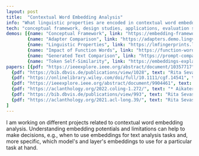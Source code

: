 ```yaml
---
layout: post
title:  "Contextual Word Embedding Analysis"
info: "What linguistic properties are encoded in contextual word embeddings?"
tech: "conceptual framework, design studies, applications, evaluation studies"
demos: [{name: "Conceptual Framework", link: "https://embedding-framework.lingvis.io", img: "assets/img/framework.png", descr: "What to consider when designing applications for word embedding explanation tasks?"},
        {name: "Adapter Comparison", link: "https://adapters.demo.lingvis.io", img: "assets/img/adapters.png", descr: "Which language models encode semantic concepts such as stereotypes or word sentiment?"},
        {name: "Linguistic Properties", link: "https://lmfingerprints.lingvis.io", img: "assets/img/lmfingerprints.png", descr: "Which linguistic properties are encoded in embedding vectors in different model's layers?"},
        {name: "Impact of Function Words", link: "https://function-words.lingvis.io", img: "assets/img/function-words.png", descr: "Do models 'understand' the linguistic functionality of function words?"},
        {name: "Generated Text Comparison", link: "https://prompt-comparison.lingvis.io", img: "assets/img/prompt-comparison.png", descr: "How to effectively compare texts generated by two language models?"},
        {name: "Token Self-Similarity", link: "https://embeddings-explained.lingvis.io", img: "assets/img/interlinked-projections.png", descr: "What are the reasons for strong embedding contextualization?"}]
papers: [{pdf: "https://ieeexplore.ieee.org/abstract/document/10357717", text: "Rita Sevastjanova, Simon Vogelbacher, Andreas Spitz, Daniel Keim, and Mennatallah El-Assady. 2023. Visual Comparison of Text Sequences Generated by Large Language Models. In 2023 IEEE Visualization in Data Science (VDS), IEEE, 11-20."},
  {pdf: "https://bib.dbvis.de/publications/view/1028", text: "Rita Sevastjanova and Mennatallah El-Assady. 2023. WEC-Explainer: A Descriptive Framework. Exploring Research Opportunities for Natural Language, Text, and Data Visualization (NLVIZ) Workshop at IEEE VIS."},
  {pdf: "https://onlinelibrary.wiley.com/doi/full/10.1111/cgf.14541", text: "Rita Sevastjanova, A Kalouli, Christin Beck, Hanna Hauptmann, and Mennatallah El-Assady. 2022. LMFingerprints: Visual explanations of language model embedding spaces through layerwise contextualization scores. In Computer Graphics Forum, 295-307."},
  {pdf: "https://ieeexplore.ieee.org/abstract/document/9904461", text: "Rita Sevastjanova, Eren Cakmak, Shauli Ravfogel, Ryan Cotterell, and Mennatallah El-Assady. 2022. Visual comparison of language model adaptation. IEEE Transactions on Visualization and Computer Graphics 29, 1 (2022), 1178-1188."},
  {pdf: "https://aclanthology.org/2022.coling-1.272/", text: "* Aikaterini-Lida Kalouli, Rita Sevastjanova, Christin Beck, and Maribel Romero. 2022. Negation, coordination, and quantifiers in contextualized language models. International Conference On Computational Linguistics (COLING); (2022)."},
  {pdf: "https://bib.dbvis.de/publications/view/993", text: "Rita Sevastjanova and Mennatallah El-Assady. 2022. Beware the Rationalization Trap! When Language Model Explainability diverges from our Mental Models of Language. Communication in Human-AI Interaction Workshop at IJCAI-ECAI'22; (2022)."},
  {pdf: "https://aclanthology.org/2021.acl-long.39/", text: "Rita Sevastjanova, Aikaterini-Lida Kalouli, Christin Beck, Hanna Schäfer, and Mennatallah El-Assady. 2021. Explaining Contextualization in Language Models using Visual Analytics. In Proceedings of the 59th Annual Meeting of the Association for Computational Linguistics and the 11th International Joint Conference on Natural Language Processing (Volume 1: Long Papers), Association for Computational Linguistics, 464-476."}
]
---
```


I am working on different projects related to contextual word embedding analysis. Understanding embedding potentials and limitations can help to make decisions, e.g., when to use embeddings for text analysis tasks and, more specific, which model's and layer's embeddings to use for a particular task at hand.